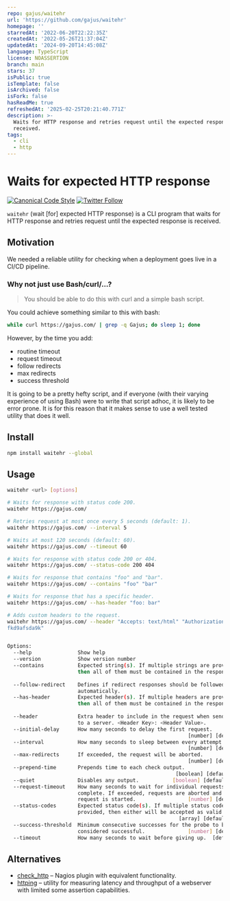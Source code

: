 ```yaml
---
repo: gajus/waitehr
url: 'https://github.com/gajus/waitehr'
homepage: ''
starredAt: '2022-06-20T22:22:35Z'
createdAt: '2022-05-26T21:37:04Z'
updatedAt: '2024-09-20T14:45:08Z'
language: TypeScript
license: NOASSERTION
branch: main
stars: 37
isPublic: true
isTemplate: false
isArchived: false
isFork: false
hasReadMe: true
refreshedAt: '2025-02-25T20:21:40.771Z'
description: >-
  Waits for HTTP response and retries request until the expected response is
  received.
tags:
  - cli
  - http
---
```


# Waits for expected HTTP response

[![Canonical Code Style](https://img.shields.io/badge/code%20style-canonical-blue.svg?style=flat-square)](https://github.com/gajus/canonical)
[![Twitter Follow](https://img.shields.io/twitter/follow/kuizinas.svg?style=social&label=Follow)](https://twitter.com/kuizinas)

`waitehr` (wait [for] expected HTTP response) is a CLI program that waits for HTTP response and retries request until the expected response is received.

## Motivation

We needed a reliable utility for checking when a deployment goes live in a CI/CD pipeline.

### Why not just use Bash/curl/...?

> You should be able to do this with curl and a simple bash script.

You could achieve something similar to this with bash:

```bash
while curl https://gajus.com/ | grep -q Gajus; do sleep 1; done
```

However, by the time you add:

- routine timeout
- request timeout
- follow redirects
- max redirects
- success threshold

It is going to be a pretty hefty script, and if everyone (with their varying experience of using Bash) were to write that script adhoc, it is likely to be error prone. It is for this reason that it makes sense to use a well tested utility that does it well.

## Install

```bash
npm install waitehr --global
```

## Usage

```bash
waitehr <url> [options]

# Waits for response with status code 200.
waitehr https://gajus.com/

# Retries request at most once every 5 seconds (default: 1).
waitehr https://gajus.com/ --interval 5

# Waits at most 120 seconds (default: 60).
waitehr https://gajus.com/ --timeout 60

# Waits for response with status code 200 or 404.
waitehr https://gajus.com/ --status-code 200 404

# Waits for response that contains "foo" and "bar".
waitehr https://gajus.com/ --contains "foo" "bar"

# Waits for response that has a specific header.
waitehr https://gajus.com/ --has-header "foo: bar"

# Adds custom headers to the request.
waitehr https://gajus.com/ --header "Accepts: text/html" "Authorization: Bearer
fkd9afsda9k"


Options:
  --help               Show help                                       [boolean]
  --version            Show version number                             [boolean]
  --contains           Expected string(s). If multiple strings are provided,
                       then all of them must be contained in the response.
                                                                         [array]
  --follow-redirect    Defines if redirect responses should be followed
                       automatically.                                  [boolean]
  --has-header         Expected header(s). If multiple headers are provided,
                       then all of them must be contained in the response.
                                                                         [array]
  --header             Extra header to include in the request when sending HTTP
                       to a server. <Header Key>: <Header Value>.        [array]
  --initial-delay      How many seconds to delay the first request.
                                                           [number] [default: 0]
  --interval           How many seconds to sleep between every attempt.
                                                           [number] [default: 1]
  --max-redirects      If exceeded, the request will be aborted.
                                                           [number] [default: 5]
  --prepend-time       Prepends time to each check output.
                                                       [boolean] [default: true]
  --quiet              Disables any output.           [boolean] [default: false]
  --request-timeout    How many seconds to wait for individual requests to
                       complete. If exceeded, requests are aborted and a new
                       request is started.                 [number] [default: 5]
  --status-codes       Expected status code(s). If multiple status codes are
                       provided, then either will be accepted as valid.
                                                        [array] [default: "200"]
  --success-threshold  Minimum consecutive successes for the probe to be
                       considered successful.              [number] [default: 1]
  --timeout            How many seconds to wait before giving up.  [default: 60]
```

## Alternatives

- [check_http](https://www.monitoring-plugins.org/doc/man/check_http.html) – Nagios plugin with equivalent functionality.
- [httping](https://www.vanheusden.com/httping/) – utility for measuring latency and throughput of a webserver with limited some assertion capabilities.
